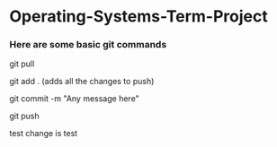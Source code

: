 # Operating-Systems-Term-Project

### Here are some basic git commands
git pull

git add . 
	(adds all the changes to push)

git commit -m "Any message here"

git push

test change is test